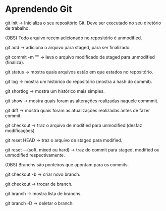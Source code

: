 # Aprendendo Git

git init -> Inicializa o seu repositório Git. Deve ser executado no seu diretório de trabalho.

(OBS) Todo arquivo recem adicionado no repositório é unmodified.

git add <nome do arquivo> -> adiciona o arquivo para staged, para ser finalizado.

git commit -m "<mensagem>" -> leva o arquivo modificado de staged para unmodified (finaliza).

git status -> mostra quais arquivos estão em que estados no repositório.

git log -> mostra um histórico do repositório (mostra a hash do commit).

git shortlog -> mostra um histórico mais simples.

git show <hash do commit> -> mostra quais foram as alterações realizadas naquele commmit.

git diff -> mostra quais foram as atualizações realizadas antes de fazer commit.

git checkout <nome do arquivo> -> traz o arquivo de modified para unmodified (desfaz modificações).

git reset HEAD <nome do arquivo> -> traz o arquivo de staged para modified.

git reset --(soft, mixed ou hard) <hash do commit> -> traz do commit para staged, modified ou unmodified respectivamente.

(OBS) Branchs são ponteiros que apontam para os commits.

git checkout -b <nome do branch> -> criar novo branch.

git checkout <nome do branch> -> trocar de branch.

git branch -> mostra lista de branchs.

git branch -D <nome do branch> -> deletar o branch.
